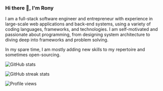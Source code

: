 ### Hi there 👋, I'm Rony

I am a full-stack software engineer and entrepreneur with experience in large-scale web applications and back-end systems, using a variety of coding languages, frameworks, and technologies. I am self-motivated and passionate about programming, from designing system architecture to diving deep into frameworks and problem solving.

In my spare time, I am mostly adding new skills to my repertoire and sometimes open-sourcing.

![GitHub stats](https://github-readme-stats.vercel.app/api?username=ronyderra&show_icons=true&count_private=true&hide=contribs)

![GitHub streak stats](https://github-readme-streak-stats.herokuapp.com/?user=ronyderra)

![Profile views](https://gpvc.arturio.dev/ronyderra)
